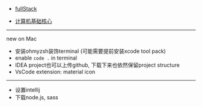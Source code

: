 + [fullStack](./fullStack/myFullStack.md)

+ [计算机基础核心](./CSCore/myCSCore.md)


---
new on Mac

+ 安装ohmyzsh装饰terminal (可能需要提前安装xcode tool pack)
+ enable `code .` in terminal
+ IDEA project也可以上传github, 下载下来也依然保留project structure
+ VsCode extension: material icon
  
---
+ 设置intellij
+ 下载node.js, sass
